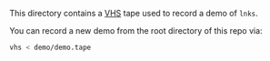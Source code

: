 This directory contains a [VHS](https://github.com/charmbracelet/vhs) tape used to record a demo of `lnks`.

You can record a new demo from the root directory of this repo via:

```bash
vhs < demo/demo.tape
```
